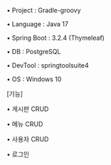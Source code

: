 • Project : Gradle-groovy 

• Language : Java 17

• Spring Boot : 3.2.4 (Thymeleaf)

• DB : PostgreSQL

• DevTool : springtoolsuite4

• OS : Windows 10


[기능]

• 게시판 CRUD

• 메뉴 CRUD

• 사용자 CRUD

• 로그인
